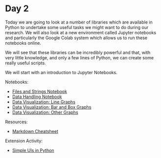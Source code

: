 # Day 2

Today we are going to look at a number of libraries which are available in Python to undertake some useful tasks we might want to do during our research.
We will also look at a new environment called Jupyter notebooks and particularly the Google Colab system which allows us to run these notebooks online.

We will see that these libraries can be incredibly powerful and that, with very little knowledge, and only a few lines of Python, we can create some
really useful scripts.

We will start with an introduction to Jupyter Notebooks.


Notebooks:
+ [Files and Strings Notebook](https://colab.research.google.com/github/cap508/SAINTS-Bootcamp/blob/main/Day2/Notebooks/Files%20and%20Strings.ipynb)
+ [Data Handling Notebook](https://colab.research.google.com/github/cap508/SAINTS-Bootcamp/blob/main/Day2/Notebooks/Data_Handling.ipynb)
+ [Data Visualization: Line Graphs](https://colab.research.google.com/github/cap508/SAINTS-Bootcamp/blob/main/Day2/Notebooks/1%20LineGraphs.ipynb)
+ [Data Visualization: Bar and Box Graphs](https://colab.research.google.com/github/cap508/SAINTS-Bootcamp/blob/main/Day2/Notebooks/2%20Bars%20and%20Boxes.ipynb)
+ [Data Visualization: Other Graphs](https://colab.research.google.com/github/cap508/SAINTS-Bootcamp/blob/main/Day2/Notebooks/3%20OtherPlots.ipynb)
  
Resources:
+ [Markdown Cheatsheet](https://github.com/adam-p/markdown-here/wiki/Markdown-Cheatsheet#links)

Extension Activity:
+ [Simple UIs in Python](https://github.com/cap508/SAINTS-Bootcamp/blob/main/Day2/Resources/Creating_a_simple_UI.pdf)
